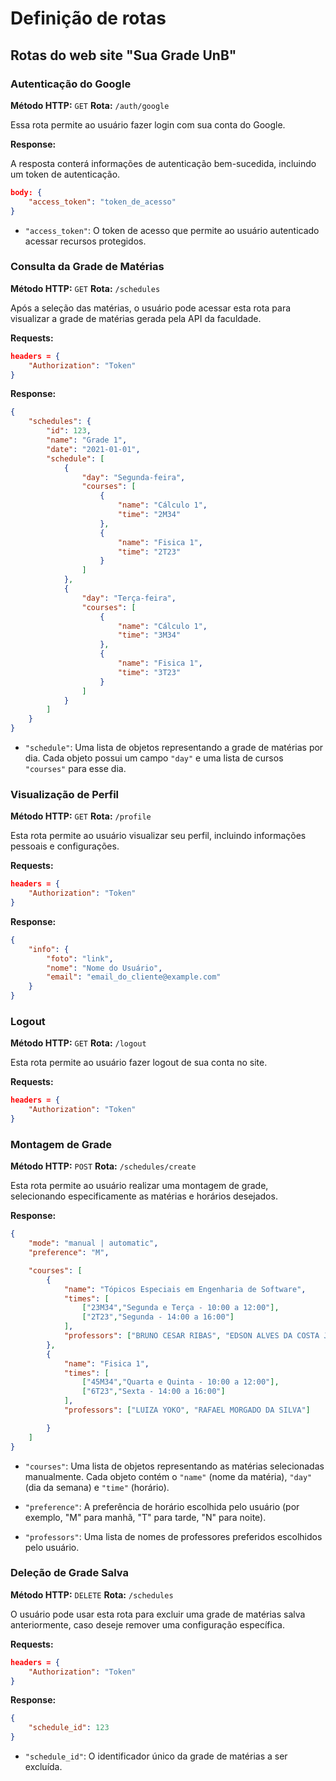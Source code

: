 # Definição de rotas

## Rotas do web site "Sua Grade UnB"

### Autenticação do Google

**Método HTTP:** `GET`
**Rota:** `/auth/google`

Essa rota permite ao usuário fazer login com sua conta do Google.

**Response:**

A resposta conterá informações de autenticação bem-sucedida, incluindo um token de autenticação.

```json
body: {   
    "access_token": "token_de_acesso"
}
```

- `"access_token"`: O token de acesso que permite ao usuário autenticado acessar recursos protegidos.

### Consulta da Grade de Matérias

**Método HTTP:** `GET`
**Rota:** `/schedules`

Após a seleção das matérias, o usuário pode acessar esta rota para visualizar a grade de matérias gerada pela API da faculdade.

**Requests:**

```json
headers = {
    "Authorization": "Token"
}
```

**Response:**

```json
{
    "schedules": {
        "id": 123,
        "name": "Grade 1",
        "date": "2021-01-01",
        "schedule": [
            {
                "day": "Segunda-feira",
                "courses": [
                    {
                        "name": "Cálculo 1",
                        "time": "2M34"
                    },
                    {
                        "name": "Fisica 1",
                        "time": "2T23"
                    }
                ]
            },
            {
                "day": "Terça-feira",
                "courses": [
                    {
                        "name": "Cálculo 1",
                        "time": "3M34"
                    },
                    {
                        "name": "Fisica 1",
                        "time": "3T23"
                    }
                ]
            }
        ]
    }
}
```

- `"schedule"`: Uma lista de objetos representando a grade de matérias por dia. Cada objeto possui um campo `"day"` e uma lista de cursos `"courses"` para esse dia.

### Visualização de Perfil

**Método HTTP:** `GET`
**Rota:** `/profile`

Esta rota permite ao usuário visualizar seu perfil, incluindo informações pessoais e configurações.

**Requests:**

```json
headers = {
    "Authorization": "Token"
}
```

**Response:**

```json
{   
    "info": {
        "foto": "link",
        "nome": "Nome do Usuário",
        "email": "email_do_cliente@example.com"
    }  
}
```

### Logout

**Método HTTP:** `GET`
**Rota:** `/logout`

Esta rota permite ao usuário fazer logout de sua conta no site.

**Requests:**

```json
headers = {
    "Authorization": "Token"
}
```

### Montagem de Grade

**Método HTTP:** `POST`
**Rota:** `/schedules/create`

Esta rota permite ao usuário realizar uma montagem de grade, selecionando especificamente as matérias e horários desejados.

**Response:**

```json
{
    "mode": "manual | automatic",
    "preference": "M",

    "courses": [
        {
            "name": "Tópicos Especiais em Engenharia de Software",
            "times": [
                ["23M34","Segunda e Terça - 10:00 a 12:00"],
                ["2T23","Segunda - 14:00 a 16:00"]
            ],
            "professors": ["BRUNO CESAR RIBAS", "EDSON ALVES DA COSTA JUNIOR"]
        },
        {
            "name": "Fisica 1",
            "times": [
                ["45M34","Quarta e Quinta - 10:00 a 12:00"],
                ["6T23","Sexta - 14:00 a 16:00"]
            ],
            "professors": ["LUIZA YOKO", "RAFAEL MORGADO DA SILVA"]

        }
    ]
}
```

- `"courses"`: Uma lista de objetos representando as matérias selecionadas manualmente. Cada objeto contém o `"name"` (nome da matéria), `"day"` (dia da semana) e `"time"` (horário).

- `"preference"`: A preferência de horário escolhida pelo usuário (por exemplo, "M" para manhã, "T" para tarde, "N" para noite).

- `"professors"`: Uma lista de nomes de professores preferidos escolhidos pelo usuário.

### Deleção de Grade Salva

**Método HTTP:** `DELETE`
**Rota:** `/schedules`

O usuário pode usar esta rota para excluir uma grade de matérias salva anteriormente, caso deseje remover uma configuração específica.

**Requests:**

```json
headers = {
    "Authorization": "Token"
}
```

**Response:**

```json
{
    "schedule_id": 123
}
```

- `"schedule_id"`: O identificador único da grade de matérias a ser excluída.
